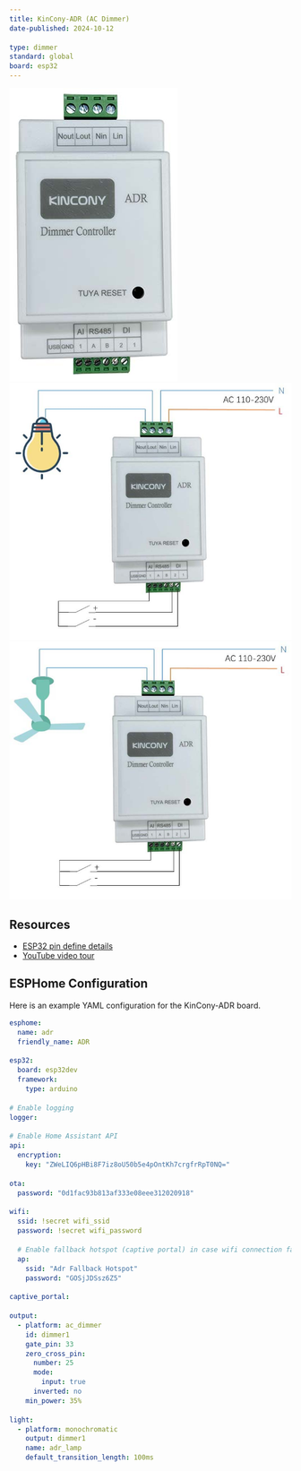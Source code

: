 ```yaml
---
title: KinCony-ADR (AC Dimmer)
date-published: 2024-10-12

type: dimmer
standard: global
board: esp32
---
```


![Product](esp32-ac-dimmer-adr-1.jpg "Product Image")
![Product](ADR-lamp.jpg "Product Image")
![Product](ADR-fan.jpg "Product Image")

## Resources

- [ESP32 pin define details](https://www.kincony.com/forum/showthread.php?tid=5276)
- [YouTube video tour](https://youtu.be/JMtgOhL1Jb0)

## ESPHome Configuration

Here is an example YAML configuration for the KinCony-ADR board.

```yaml
esphome:
  name: adr
  friendly_name: ADR

esp32:
  board: esp32dev
  framework:
    type: arduino

# Enable logging
logger:

# Enable Home Assistant API
api:
  encryption:
    key: "ZWeLIQ6pHBi8F7iz8oU50b5e4pOntKh7crgfrRpT0NQ="

ota:
  password: "0d1fac93b813af333e08eee312020918"

wifi:
  ssid: !secret wifi_ssid
  password: !secret wifi_password

  # Enable fallback hotspot (captive portal) in case wifi connection fails
  ap:
    ssid: "Adr Fallback Hotspot"
    password: "GOSjJDSsz6Z5"

captive_portal:

output:
  - platform: ac_dimmer
    id: dimmer1
    gate_pin: 33
    zero_cross_pin:
      number: 25
      mode:
        input: true
      inverted: no
    min_power: 35%

light:
  - platform: monochromatic
    output: dimmer1
    name: adr_lamp
    default_transition_length: 100ms
```

